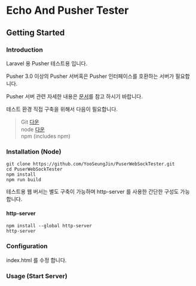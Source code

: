 # Echo And Pusher Tester


## Getting Started
### Introduction
Laravel 용 Pusher 테스트용 입니다. 

Pusher 3.0 이상의 Pusher 서버혹은 Pusher 인터페이스를 호환하는 서버가 필요합니다.

Pusher 서버 관련 자세한 내용은 [문서]( https://pusher.com/docs )를 참고 하시기 바랍니다.


테스트 환경 직접 구축을 위해서 다음이 필요합니다. 
> Git [다운]( https://git-scm.com/downloads )  
> node [다운]( https://nodejs.org/ko/ )  
> npm (includes npm)

### Installation (Node)

```shell
git clone https://github.com/YooSeungJin/PuserWebSockTester.git
cd PuserWebSockTester
npm install
npm run build
```

테스트용 웹 버서는 별도 구축이 가능하며 http-server 를 사용한 간단한 구성도 가능합니다.  

#### http-server
```shell
npm install --global http-server
http-server
```

### Configuration
index.html 를 수정 합니다. 


### Usage (Start Server)

```shell

```
